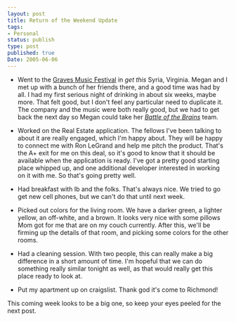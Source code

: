 ```yaml
---
layout: post
title: Return of the Weekend Update
tags:
- Personal
status: publish
type: post
published: true
Date: 2005-06-06
---
```


* Went to the [Graves Music Festival](https://gravesmountainmusic.com/) in _get this_ Syria, Virginia.  Megan and I met up with a bunch of her friends there, and a good time was had by all.  I had my first serious night of drinking in about six weeks, maybe more.  That felt good, but I don't feel any particular need to duplicate it.  The company and the music were both really good, but we had to get back the next day so Megan could take her [_Battle of the Brains_](http://www.battleofthebrains.net/teaser/) team.</li>

* Worked on the Real Estate application.  The fellows I've been talking to about it are really engaged, which I'm happy about.  They will be happy to connect me with Ron LeGrand and help me pitch the product.  That's the A+ exit for me on this deal, so it's good to know that it should be available when the application is ready.  I've got a pretty good starting place whipped up, and one additional developer interested in working on it with me.  So that's going pretty well.

* Had breakfast with Ib and the folks.  That's always nice.  We tried to go get new cell phones, but we can't do that until next week.

* Picked out colors for the living room.  We have a darker green, a lighter yellow, an off-white, and a brown.  It looks very nice with some pillows Mom got for me that are on my couch currently.  After this, we'll be firming up the details of that room, and picking some colors for the other rooms.

* Had a cleaning session.  With two people, this can really make a big difference in a short amount of time.  I'm hopeful that we can do something really similar tonight as well, as that would really get this place ready to look at.

* Put my apartment up on craigslist.  Thank god it's come to Richmond!

This coming week looks to be a big one, so keep your eyes peeled for the next post.
